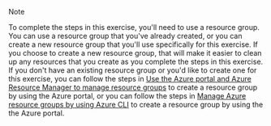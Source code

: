 > [!NOTE]
> To complete the steps in this exercise, you'll need to use a resource group. You can use a resource group that you've already created, or you can create a new resource group that you'll use specifically for this exercise. If you choose to create a new resource group, that will make it easier to clean up any resources that you create as you complete the steps in this exercise. If you don't have an existing resource group or you'd like to create one for this exercise, you can follow the steps in [Use the Azure portal and Azure Resource Manager to manage resource groups](/azure/azure-resource-manager/management/manage-resource-groups-portal) to create a resource group by using the Azure portal, or you can follow the steps in [Manage Azure resource groups by using Azure CLI](/azure/azure-resource-manager/management/manage-resource-groups-cli) to create a resource group by using the the Azure portal.
